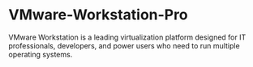 # VMware-Workstation-Pro
VMware Workstation is a leading virtualization platform designed for IT professionals, developers, and power users who need to run multiple operating systems.
